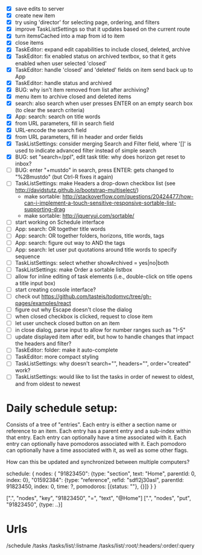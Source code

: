 - [x] save edits to server
- [x] create new item
- [x] try using 'director' for selecting page, ordering, and filters
- [x] improve TaskListSettings so that it updates based on the current route
- [x] turn itemsCached into a map from id to item
- [x] close items
- [x] TaskEditor: expand edit capabilities to include closed, deleted, archive
- [x] TaskEditor: fix enabled status on archived textbox, so that it gets enabled when user selected 'closed'
- [x] TaskEditor: handle 'closed' and 'deleted' fields on item send back up to App
- [x] TaskEditor: handle status and archived
- [x] BUG: why isn't item removed from list after archiving?
- [x] menu item to archive closed and deleted items
- [x] search: also search when user presses ENTER on an empty search box (to clear the search criteria)
- [x] App: search: search on title words
- [x] from URL parameters, fill in search field
- [x] URL-encode the search field
- [x] from URL parameters, fill in header and order fields
- [x] TaskListSettings: consider merging Search and Filter field, where '[]' is used to indicate advanced filter instead of simple search
- [x] BUG: set "search=/ppl", edit task title: why does horizon get reset to inbox?
- [ ] BUG: enter "+mustdo" in search, press ENTER: gets changed to "%2Bmustdo" (but Ctrl-R fixes it again)
- [ ] TaskListSettings: make Headers a drop-down checkbox list (see http://davidstutz.github.io/bootstrap-multiselect/)
    - make sortable: http://stackoverflow.com/questions/20424477/how-can-i-implement-a-touch-sensitive-responsive-sortable-list-supporting-drag
    - make sortable: http://jqueryui.com/sortable/
- [ ] start working on Schedule interface
- [ ] App: search: OR together title words
- [ ] App: search: OR together folders, horizons, title words, tags
- [ ] App: search: figure out way to AND the tags
- [ ] App: search: let user put quotations around title words to specify sequence
- [ ] TaskListSettings: select whether showArchived = yes|no|both
- [ ] TaskListSettings: make Order a sortable listbox
- [ ] allow for inline editing of task elements (i.e., double-click on title opens a title input box)
- [ ] start creating console interface?
- [ ] check out https://github.com/tastejs/todomvc/tree/gh-pages/examples/react
- [ ] figure out why Escape doesn't close the dialog
- [ ] when closed checkbox is clicked, request to close item
- [ ] let user uncheck closed button on an item
- [ ] in close dialog, parse input to allow for number ranges such as "1-5"
- [ ] update displayed item after edit, but how to handle changes that impact the headers and filter?
- [ ] TaskEditor: folder: make it auto-complete
- [ ] TaskEditor: more compact styling
- [ ] TaskListSettings: why doesn't search="", headers="", order="created" work?
- [ ] TaskListSettings: would like to list the tasks in order of newest to oldest, and from oldest to newest

# Daily schedule setup:

Consists of a tree of "entries".
Each entry is either a section name or reference to an item.
Each entry has a parent entry and a sub-index within that entry.
Each entry can optionally have a time associated with it.
Each entry can optionally have pomodoros associated with it.
Each pomodoro can optionally have a time associated with it, as well as some other flags.

How can this be updated and synchronized between multiple computers?

schedule: {
  nodes: {
    "91823450": {type: "section", text: "Home", parentId: 0, index: 0},
    "01592384": {type: "reference", refId: "sdfl2j30asl", parentId: 91823450, index: 0, time: ?, pomodoros: [{status: ""}, {}]}
  }
}

[".", "nodes", "key", "91823450", "=", "text", "@Home"]
[".", "nodes", "put", "91823450", {type: ..}]

# Urls

/schedule
/tasks
/tasks/list/:listname
/tasks/list/:root/:headers/:order/:query

